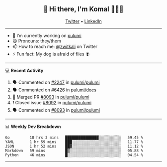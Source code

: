 <h2 align="center"> 👋 Hi there, I'm Komal 🧑🏾‍💻 </h2>
<p align="center">
    <a href="https://twitter.com/zwitkali">Twitter</a> •
    <a href="https://www.linkedin.com/in/komal-ali/">LinkedIn</a>
</p>

--------

- 🔭 I’m currently working on [pulumi](https://github.com/pulumi/pulumi)
- 😄 Pronouns: they/them
- 📫 How to reach me: [@zwitkali](https://twitter.com/zwitkali) on Twitter
- ⚡ Fun fact: My dog is afraid of flies 🪰

--------
💻 **Recent Activity**

<!--START_SECTION:activity-->
1. 🗣 Commented on [#2247](https://github.com/pulumi/pulumi/issues/2247) in [pulumi/pulumi](https://github.com/pulumi/pulumi)
2. 🗣 Commented on [#6426](https://github.com/pulumi/docs/issues/6426) in [pulumi/docs](https://github.com/pulumi/docs)
3. 🎉 Merged PR [#8093](https://github.com/pulumi/pulumi/pull/8093) in [pulumi/pulumi](https://github.com/pulumi/pulumi)
4. ❗️ Closed issue [#8092](https://github.com/pulumi/pulumi/issues/8092) in [pulumi/pulumi](https://github.com/pulumi/pulumi)
5. 🗣 Commented on [#8093](https://github.com/pulumi/pulumi/issues/8093) in [pulumi/pulumi](https://github.com/pulumi/pulumi)
<!--END_SECTION:activity-->

--------

📊 **Weekly Dev Breakdown**
<!--START_SECTION:waka-->
```text
Go         10 hrs 3 mins   ███████████████░░░░░░░░░░   59.45 % 
YAML       1 hr 59 mins    ███░░░░░░░░░░░░░░░░░░░░░░   11.77 % 
JSON       1 hr 52 mins    ██▓░░░░░░░░░░░░░░░░░░░░░░   11.12 % 
Markdown   59 mins         █▒░░░░░░░░░░░░░░░░░░░░░░░   05.88 % 
Python     46 mins         █░░░░░░░░░░░░░░░░░░░░░░░░   04.54 % 
```
<!--END_SECTION:waka-->

--------